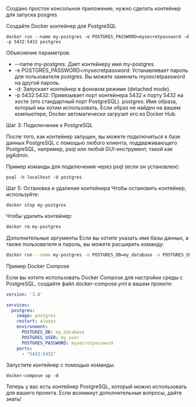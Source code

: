 Создано простое консольное приложение, нужно сделать контейнер для запуска posgres

Создайте Docker контейнер для PostgreSQL
```
docker run --name my-postgres -e POSTGRES_PASSWORD=mysecretpassword -d -p 5432:5432 postgres
```

Объяснение параметров:
* --name my-postgres: Дает контейнеру имя my-postgres.
* -e POSTGRES_PASSWORD=mysecretpassword: Устанавливает пароль для пользователя postgres. Вы можете заменить mysecretpassword на другой пароль.
* -d: Запускает контейнер в фоновом режиме (detached mode).
* -p 5432:5432: Привязывает порт контейнера 5432 к порту 5432 на хосте (это стандартный порт PostgreSQL).
postgres: Имя образа, который мы хотим использовать. Если образ не найден на вашем компьютере, Docker автоматически загрузит его из Docker Hub.

Шаг 3: Подключение к PostgreSQL

После того, как контейнер запущен, вы можете подключиться к базе данных PostgreSQL с помощью любого клиента, поддерживающего PostgreSQL, например, psql или любой GUI-инструмент, такой как pgAdmin.

Пример команды для подключения через psql (если он установлен):
```
psql -h localhost -U postgres
```
Шаг 5: Остановка и удаление контейнера
Чтобы остановить контейнер, используйте:

```
docker stop my-postgres
```

Чтобы удалить контейнер:

```bash
docker rm my-postgres
```

Дополнительные аргументы
Если вы хотите указать имя базы данных, а также пользователя и пароль, вы можете расширить команду:

```bash
docker run --name my-postgres -e POSTGRES_DB=my_database -e POSTGRES_USER=my_user -e POSTGRES_PASSWORD=mysecretpassword -d -p 5432:5432 postgres
```

Пример Docker Compose

Если вы хотите использовать Docker Compose для настройки среды с PostgreSQL, создайте файл docker-compose.yml в вашем проекте:

```yaml
version: '3.8'

services:
  postgres:
    image: postgres
    restart: always
    environment:
      POSTGRES_DB: my_database
      POSTGRES_USER: my_user
      POSTGRES_PASSWORD: mysecretpassword
    ports:
      - "5432:5432"
```
Запустите контейнер с помощью команды:

```
docker-compose up -d
```
Теперь у вас есть контейнер PostgreSQL, который можно использовать для вашего проекта. Если возникнут дополнительные вопросы, дайте знать!